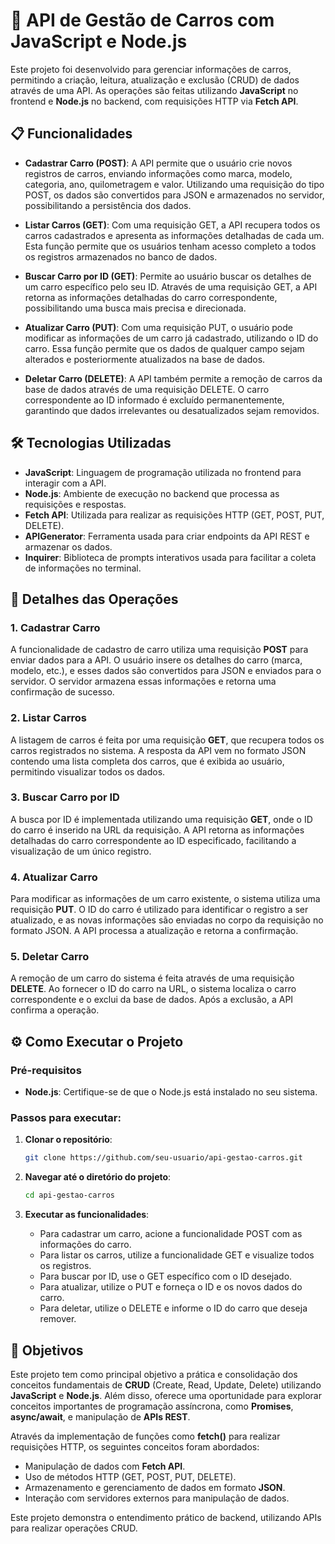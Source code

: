 # 🚗 API de Gestão de Carros com JavaScript e Node.js

Este projeto foi desenvolvido para gerenciar informações de carros, permitindo a criação, leitura, atualização e exclusão (CRUD) de dados através de uma API. As operações são feitas utilizando **JavaScript** no frontend e **Node.js** no backend, com requisições HTTP via **Fetch API**.

## 📋 Funcionalidades

- **Cadastrar Carro (POST)**: A API permite que o usuário crie novos registros de carros, enviando informações como marca, modelo, categoria, ano, quilometragem e valor. Utilizando uma requisição do tipo POST, os dados são convertidos para JSON e armazenados no servidor, possibilitando a persistência dos dados.
  
- **Listar Carros (GET)**: Com uma requisição GET, a API recupera todos os carros cadastrados e apresenta as informações detalhadas de cada um. Esta função permite que os usuários tenham acesso completo a todos os registros armazenados no banco de dados.

- **Buscar Carro por ID (GET)**: Permite ao usuário buscar os detalhes de um carro específico pelo seu ID. Através de uma requisição GET, a API retorna as informações detalhadas do carro correspondente, possibilitando uma busca mais precisa e direcionada.

- **Atualizar Carro (PUT)**: Com uma requisição PUT, o usuário pode modificar as informações de um carro já cadastrado, utilizando o ID do carro. Essa função permite que os dados de qualquer campo sejam alterados e posteriormente atualizados na base de dados.

- **Deletar Carro (DELETE)**: A API também permite a remoção de carros da base de dados através de uma requisição DELETE. O carro correspondente ao ID informado é excluído permanentemente, garantindo que dados irrelevantes ou desatualizados sejam removidos.

## 🛠️ Tecnologias Utilizadas

- **JavaScript**: Linguagem de programação utilizada no frontend para interagir com a API.
- **Node.js**: Ambiente de execução no backend que processa as requisições e respostas.
- **Fetch API**: Utilizada para realizar as requisições HTTP (GET, POST, PUT, DELETE).
- **APIGenerator**: Ferramenta usada para criar endpoints da API REST e armazenar os dados.
- **Inquirer**: Biblioteca de prompts interativos usada para facilitar a coleta de informações no terminal.

## 🚀 Detalhes das Operações

### 1. **Cadastrar Carro**
A funcionalidade de cadastro de carro utiliza uma requisição **POST** para enviar dados para a API. O usuário insere os detalhes do carro (marca, modelo, etc.), e esses dados são convertidos para JSON e enviados para o servidor. O servidor armazena essas informações e retorna uma confirmação de sucesso.

### 2. **Listar Carros**
A listagem de carros é feita por uma requisição **GET**, que recupera todos os carros registrados no sistema. A resposta da API vem no formato JSON contendo uma lista completa dos carros, que é exibida ao usuário, permitindo visualizar todos os dados.

### 3. **Buscar Carro por ID**
A busca por ID é implementada utilizando uma requisição **GET**, onde o ID do carro é inserido na URL da requisição. A API retorna as informações detalhadas do carro correspondente ao ID especificado, facilitando a visualização de um único registro.

### 4. **Atualizar Carro**
Para modificar as informações de um carro existente, o sistema utiliza uma requisição **PUT**. O ID do carro é utilizado para identificar o registro a ser atualizado, e as novas informações são enviadas no corpo da requisição no formato JSON. A API processa a atualização e retorna a confirmação.

### 5. **Deletar Carro**
A remoção de um carro do sistema é feita através de uma requisição **DELETE**. Ao fornecer o ID do carro na URL, o sistema localiza o carro correspondente e o exclui da base de dados. Após a exclusão, a API confirma a operação.

## ⚙️ Como Executar o Projeto

### Pré-requisitos
- **Node.js**: Certifique-se de que o Node.js está instalado no seu sistema.

### Passos para executar:
1. **Clonar o repositório**:
    ```bash
    git clone https://github.com/seu-usuario/api-gestao-carros.git
    ```

2. **Navegar até o diretório do projeto**:
    ```bash
    cd api-gestao-carros
    ```

3. **Executar as funcionalidades**:
    - Para cadastrar um carro, acione a funcionalidade POST com as informações do carro.
    - Para listar os carros, utilize a funcionalidade GET e visualize todos os registros.
    - Para buscar por ID, use o GET específico com o ID desejado.
    - Para atualizar, utilize o PUT e forneça o ID e os novos dados do carro.
    - Para deletar, utilize o DELETE e informe o ID do carro que deseja remover.

## 🎯 Objetivos

Este projeto tem como principal objetivo a prática e consolidação dos conceitos fundamentais de **CRUD** (Create, Read, Update, Delete) utilizando **JavaScript** e **Node.js**. Além disso, oferece uma oportunidade para explorar conceitos importantes de programação assíncrona, como **Promises**, **async/await**, e manipulação de **APIs REST**.

Através da implementação de funções como **fetch()** para realizar requisições HTTP, os seguintes conceitos foram abordados:
- Manipulação de dados com **Fetch API**.
- Uso de métodos HTTP (GET, POST, PUT, DELETE).
- Armazenamento e gerenciamento de dados em formato **JSON**.
- Interação com servidores externos para manipulação de dados.

Este projeto demonstra o entendimento prático de backend, utilizando APIs para realizar operações CRUD. 
